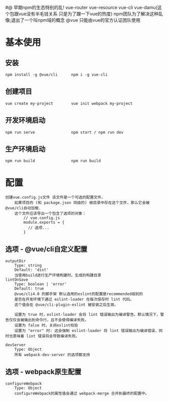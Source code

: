 #@
    早期npm的生态特别的乱!
        vue-router
        vue-resource
        vue-cli
        vue-damu(这个包跟vue没有半毛钱关系 只是为了蹭一下vue的热度)
    npm团队为了解决这种乱像;退出了一个叫npm域的概念
        @vue 只能由vue的官方认证团队使用



# 基本使用
## 安装
    npm install -g @vue/cli      npm i -g vue-cli
## 创建项目    
    vue create my-project        vue init webpack my-project
## 开发环境启动
    npm run serve                npm start / npm run dev
## 生产环境启动
    npm run build                npm run build
    
# 配置  
    创建vue.config.js文件 该文件是一个可选的配置文件，
        如果项目的 (和 package.json 同级的) 根目录中存在这个文件，那么它会被 @vue/cli自动加载.
        这个文件应该导出一个包含了选项的对象：
            // vue.config.js
            module.exports = {
              // 选项...
            }

## 选项 - @vue/cli自定义配置
    outputDir 
        Type: string
        Default: 'dist'
        当使用build进行生产环境构建时。生成的构建目录
    lintOnSave
        Type: boolean | 'error'
        Default: true
        @vue/cli4.0 的脚手架 默认选用的eslint的配置是recommended级别的
        是否在开发环境下通过 eslint-loader 在每次保存时 lint 代码。
        这个值会在 @vue/cli-plugin-eslint 被安装之后生效。

        设置为 true 时，eslint-loader 会将 lint 错误输出为编译警告。默认情况下，警告仅仅会被输出到命令行，且不会使得编译失败。
        设置为 false 时，关闭eslint校验
        设置为 "error" 时: 这会强制 eslint-loader 将 lint 错误输出为编译错误，同时也意味着 lint 错误将会导致编译失败。

    devServer
        Type: Object
        所有 webpack-dev-server 的选项都支持

## 选项 - webpack原生配置
    configureWebpack
        Type: Object 
        configureWebpack的属性值会通过 webpack-merge 合并到最终的配置中。
    
    
